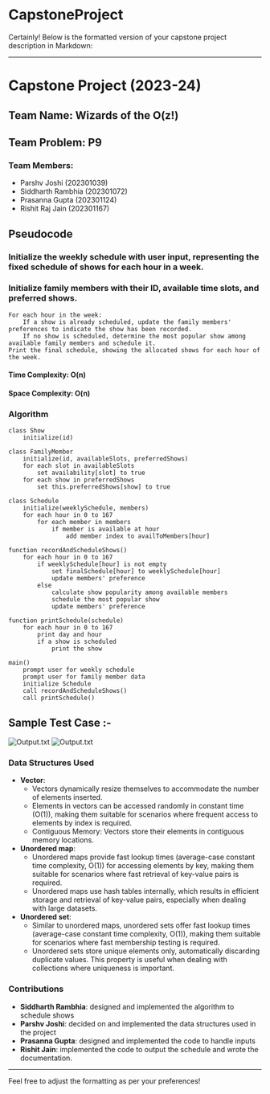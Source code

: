 # CapstoneProject
Certainly! Below is the formatted version of your capstone project description in Markdown:

---

# Capstone Project (2023-24)

## Team Name: Wizards of the O(z!)

## Team Problem: P9

### Team Members:

- Parshv Joshi (202301039)
- Siddharth Rambhia (202301072)
- Prasanna Gupta (202301124)
- Rishit Raj Jain (202301167)

## Pseudocode

### Initialize the weekly schedule with user input, representing the fixed schedule of shows for each hour in a week.
### Initialize family members with their ID, available time slots, and preferred shows.

```
For each hour in the week:
    If a show is already scheduled, update the family members' preferences to indicate the show has been recorded.
    If no show is scheduled, determine the most popular show among available family members and schedule it.
Print the final schedule, showing the allocated shows for each hour of the week.
```

#### Time Complexity: O(n)
#### Space Complexity: O(n)

### Algorithm

```
class Show
    initialize(id)

class FamilyMember
    initialize(id, availableSlots, preferredShows)
    for each slot in availableSlots
        set availability[slot] to true
    for each show in preferredShows
        set this.preferredShows[show] to true

class Schedule
    initialize(weeklySchedule, members)
    for each hour in 0 to 167
        for each member in members
            if member is available at hour
                add member index to availToMembers[hour]

function recordAndScheduleShows()
    for each hour in 0 to 167
        if weeklySchedule[hour] is not empty
            set finalSchedule[hour] to weeklySchedule[hour]
            update members' preference
        else
            calculate show popularity among available members
            schedule the most popular show
            update members' preference

function printSchedule(schedule)
    for each hour in 0 to 167
        print day and hour
        if a show is scheduled
            print the show

main()
    prompt user for weekly schedule
    prompt user for family member data
    initialize Schedule
    call recordAndScheduleShows()
    call printSchedule()
```

## Sample Test Case :-
![Output.txt](https://github.com/Prasanna-Gupta/CapstoneProject/assets/83510737/97a0e1c4-7d1e-4643-89cb-5efd96f85d12)
![Output.txt](https://github.com/Prasanna-Gupta/CapstoneProject/assets/83510737/3e962440-6963-4f4f-b1dd-59ec23fbd756)


### Data Structures Used

- **Vector**: 
    - Vectors dynamically resize themselves to accommodate the number of elements inserted.
    - Elements in vectors can be accessed randomly in constant time (O(1)), making them suitable for scenarios where frequent access to elements by index is required.
    - Contiguous Memory: Vectors store their elements in contiguous memory locations.
- **Unordered map**: 
    - Unordered maps provide fast lookup times (average-case constant time complexity, O(1)) for accessing elements by key, making them suitable for scenarios where fast retrieval of key-value pairs is required.
    - Unordered maps use hash tables internally, which results in efficient storage and retrieval of key-value pairs, especially when dealing with large datasets.
- **Unordered set**: 
    - Similar to unordered maps, unordered sets offer fast lookup times (average-case constant time complexity, O(1)), making them suitable for scenarios where fast membership testing is required.
    - Unordered sets store unique elements only, automatically discarding duplicate values. This property is useful when dealing with collections where uniqueness is important.

### Contributions

- **Siddharth Rambhia**: designed and implemented the algorithm to schedule shows
- **Parshv Joshi**: decided on and implemented the data structures used in the project
- **Prasanna Gupta**: designed and implemented the code to handle inputs
- **Rishit Jain**: implemented the code to output the schedule and wrote the documentation.

---

Feel free to adjust the formatting as per your preferences!
